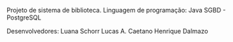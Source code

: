 Projeto de sistema de biblioteca.
Linguagem de programação: Java
SGBD - PostgreSQL

Desenvolvedores:
Luana Schorr
Lucas A. Caetano
Henrique Dalmazo